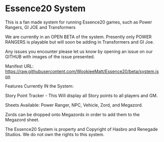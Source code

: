 # Essence20 System

This is a fan made system for running Essence20 games, such as Power Rangers, GI JOE and Transformers

We are currently in an OPEN BETA of the system. Presently only POWER RANGERS is playable but will soon be adding in Transformers and GI Joe. 

Any issues you encounter please let us know by opening an issue on our GITHUB with images of the issue presented. 

Manifest URL: https://raw.githubusercontent.com/WookieeMatt/Essence20/beta/system.json

Features Currently IN the System:

Story Point Tracker - This Will display all Story points to all players and GM.

Sheets Available: Power Ranger, NPC, Vehicle, Zord, and Megazord. 

Zords can be dropped onto Megazords in order to add them to the Megazord sheet. 

The Essence20 System is property and Copyright of Hasbro and Renegade Studios. We do not own the rights to this system. 

